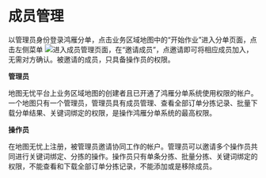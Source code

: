 # 成员管理

以管理员身份登录鸿雁分单，点击业务区域地图中的“开始作业”进入分单页面，点击左侧菜单 ![](http://pic.dituwuyou.com/map%2Fpicture%2Fdispatch%2Fmembers.png)进入成员管理页面，在“邀请成员”，点邀请即可将相应成员加入，无需对方确认。被邀请的成员，只具备操作员的权限。

**管理员**

地图无忧平台上业务区域地图的创建者且已开通了鸿雁分单系统使用权限的帐户。一个地图只有一个管理员，管理员具有成员管理、查看全部订单分拣记录、批量下载分单结果、关键词绑定的权限，是操作鸿雁分单系统的最高权限。

**操作员**

在地图无忧上注册，被管理员邀请协同工作的帐户。管理员可以邀请多个操作员共同进行关键词绑定、分拣的操作。操作员只有单条分拣、批量分拣、关键词绑定的权限，不能查看和下载全部订单分拣记录，不能添加或是移除成员。


